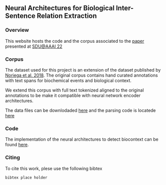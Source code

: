 ## Neural Architectures for Biological Inter-Sentence Relation Extraction

### Overview

This website hosts the code and the corpus associated to the [paper](tbd) presented at [SDU@AAAI 22](https://sites.google.com/view/sdu-aaai22/cfp?authuser=0)

### Corpus

The dataset used for this project is an extension of the dataset published by [Noriega et al. 2018](https://ml4ai.github.io/BioContext/). The original corpus contains hand curated annotations with text spans for biochemical events and biological context.

We extend this corpus with full text tokenized aligned to the original annotations to be make it compatible with neural network encoder architectures.

The data files can be downlodaded [here](https://github.com/clulab/neuralbiocontext/tree/gh-pages/corpus) and the parsing code is locatede [here](https://github.com/clulab/neuralbiocontext/tree/gh-pages/code)

### Code

The implementation of the neural architectures to detect biocontext can be found [here](https://github.com/clulab/neuralbiocontext/tree/gh-pages/code).

### Citing

To cite this work, plese use the following bibtex

```
bibtex place holder
```
